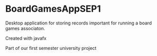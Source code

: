 # BoardGamesAppSEP1

Desktop application for storing records important for running a board games associaton.

Created with javafx

Part of our first semester university project
